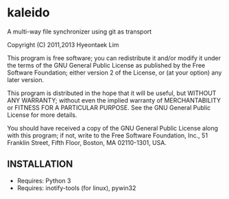 kaleido
=======

A multi-way file synchronizer using git as transport

Copyright (C) 2011,2013 Hyeontaek Lim

This program is free software; you can redistribute it and/or
modify it under the terms of the GNU General Public License
as published by the Free Software Foundation; either version 2
of the License, or (at your option) any later version.

This program is distributed in the hope that it will be useful,
but WITHOUT ANY WARRANTY; without even the implied warranty of
MERCHANTABILITY or FITNESS FOR A PARTICULAR PURPOSE.  See the
GNU General Public License for more details.

You should have received a copy of the GNU General Public License
along with this program; if not, write to the Free Software
Foundation, Inc., 51 Franklin Street, Fifth Floor, Boston, MA  02110-1301, USA.


INSTALLATION
------------
* Requires: Python 3
* Requires: inotify-tools (for linux), pywin32

